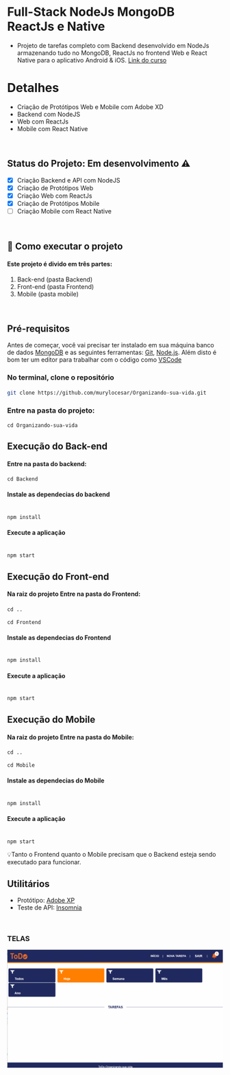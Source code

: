 
# Full-Stack NodeJs MongoDB ReactJs e Native
* Projeto de tarefas completo com Backend desenvolvido em NodeJs armazenando tudo no MongoDB, ReactJs no frontend Web e React Native para o aplicativo Android & iOS. <a href="https://www.udemy.com/course/projeto-completo-xd-nodejs-mongodb-react-native-e-react/">Link do curso</a>



# Detalhes

* Criação de Protótipos Web e Mobile com Adobe XD
* Backend com NodeJS
* Web com ReactJs
* Mobile com React Native

<br>

## Status do Projeto: Em desenvolvimento :warning:
<!--Status do Projeto: Concluído :heavy_check_mark:-->

- [x] Criação Backend e API com NodeJS
- [x] Criação de Protótipos Web
- [X] Criação Web com ReactJs
- [X] Criação de Protótipos Mobile 
- [ ] Criação Mobile com React Native

<br>


## 🚀 Como executar o projeto
#### Este projeto é divido em três partes:

1. Back-end (pasta Backend)
2. Front-end (pasta Frontend)
3. Mobile (pasta mobile)


<br>

## Pré-requisitos
Antes de começar, você vai precisar ter instalado em sua máquina banco de dados <a href ="https://www.mongodb.com/try/download/community?tck=docs_server">MongoDB</a> e as seguintes ferramentas:  <a href="https://git-scm.com/">Git<a>, <a href="https://nodejs.org/en/">Node.js</a>. Além disto é bom ter um editor para trabalhar com o código como <a href="https://code.visualstudio.com/">VSCode</a>




### No terminal, clone o repositório
```bash
git clone https://github.com/murylocesar/Organizando-sua-vida.git
```

### Entre na pasta do projeto:
``` 
cd Organizando-sua-vida
```

## Execução do Back-end
#### Entre na pasta do backend:
``` 
cd Backend
```
#### Instale as dependecias do backend
```bash

npm install
```
#### Execute a aplicação
```bash

npm start
```

## Execução do Front-end
#### Na raiz do projeto Entre na pasta do Frontend:
``` 
cd ..
```
``` 
cd Frontend
```
#### Instale as dependecias do Frontend
```bash

npm install
```
#### Execute a aplicação
```bash

npm start
```
## Execução do Mobile
#### Na raiz do projeto Entre na pasta do Mobile:
``` 
cd ..
```
``` 
cd Mobile
```
#### Instale as dependecias do Mobile
```bash

npm install
```
#### Execute a aplicação
```bash

npm start
```
💡Tanto o Frontend quanto o Mobile precisam que o Backend esteja sendo executado para funcionar.

## Utilitários
- Protótipo: <a href="https://www.adobe.com/br/creativecloud.html?gclid=CjwKCAjwps75BRAcEiwAEiACMQaNyTkTu99zKKQsO2C1FGLsn74GYz3Ax446ScbB77QeeqST0WHu8RoC-f8QAvD_BwE&sdid=KQPOT&mv=search&ef_id=CjwKCAjwps75BRAcEiwAEiACMQaNyTkTu99zKKQsO2C1FGLsn74GYz3Ax446ScbB77QeeqST0WHu8RoC-f8QAvD_BwE:G:s&s_kwcid=AL!3085!3!301784432805!b!!g!!adobe!188193222!10039592982">Adobe XP</a>
- Teste de API: <a href="https://insomnia.rest/">Insomnia</a>

<br>

### TELAS
<img src="./desafio.gif"  />